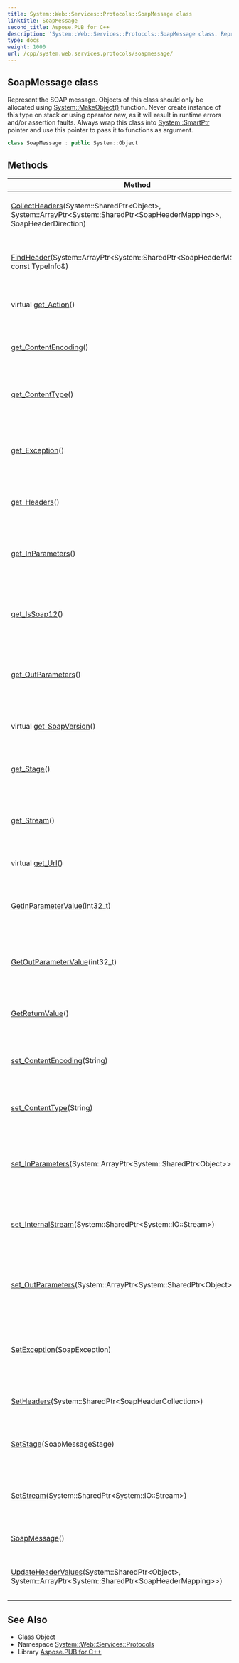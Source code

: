 ```yaml
---
title: System::Web::Services::Protocols::SoapMessage class
linktitle: SoapMessage
second_title: Aspose.PUB for C++
description: 'System::Web::Services::Protocols::SoapMessage class. Represent the SOAP message. Objects of this class should only be allocated using System::MakeObject() function. Never create instance of this type on stack or using operator new, as it will result in runtime errors and/or assertion faults. Always wrap this class into System::SmartPtr pointer and use this pointer to pass it to functions as argument in C++.'
type: docs
weight: 1000
url: /cpp/system.web.services.protocols/soapmessage/
---
```

## SoapMessage class


Represent the SOAP message. Objects of this class should only be allocated using [System::MakeObject()](../../system/makeobject/) function. Never create instance of this type on stack or using operator new, as it will result in runtime errors and/or assertion faults. Always wrap this class into [System::SmartPtr](../../system/smartptr/) pointer and use this pointer to pass it to functions as argument.

```cpp
class SoapMessage : public System::Object
```

## Methods

| Method | Description |
| --- | --- |
| [CollectHeaders](./collectheaders/)(System::SharedPtr\<Object\>, System::ArrayPtr\<System::SharedPtr\<SoapHeaderMapping\>\>, SoapHeaderDirection) | Sets the internal collection of the SOAP headers. |
| [FindHeader](./findheader/)(System::ArrayPtr\<System::SharedPtr\<SoapHeaderMapping\>\>, const TypeInfo\&) | Find the header mapping by specified header type. |
| virtual [get_Action](./get_action/)() | Returns a value of the 'SOAPAction' attribute. |
| [get_ContentEncoding](./get_contentencoding/)() | Gets a value of the 'Content-Encoding' header. |
| [get_ContentType](./get_contenttype/)() | Gets a value of the 'Content-Type' header. |
| [get_Exception](./get_exception/)() | Gets the exception that is thrown by the XML [Web](../../system.web/) service method. |
| [get_Headers](./get_headers/)() | Returns the collection of the SOAP headers. |
| [get_InParameters](./get_inparameters/)() | Gets the parameters that are passed into the XML [Web](../../system.web/) service method. |
| [get_IsSoap12](./get_issoap12/)() | Returns a value that indicates if SOAP version 1.2 is used. |
| [get_OutParameters](./get_outparameters/)() | Gets the output parameters passed into the XML [Web](../../system.web/) service method. |
| virtual [get_SoapVersion](./get_soapversion/)() | Returns the SOAP version that is used. |
| [get_Stage](./get_stage/)() | Gets the processing stage of a SOAP message. |
| [get_Stream](./get_stream/)() | Gets the stream that contains the SOAP message data. |
| virtual [get_Url](./get_url/)() | Returns the XML [Web](../../system.web/) service URL. |
| [GetInParameterValue](./getinparametervalue/)(int32_t) | Gets the input parameter value at the specified index. |
| [GetOutParameterValue](./getoutparametervalue/)(int32_t) | Gets the output parameter value at the specified index. |
| [GetReturnValue](./getreturnvalue/)() | Gets the return value of the XML [Web](../../system.web/) service method. |
| [set_ContentEncoding](./set_contentencoding/)(String) | Sets a value of the 'Content-Encoding' header. |
| [set_ContentType](./set_contenttype/)(String) | Sets a value of the 'Content-Type' header. |
| [set_InParameters](./set_inparameters/)(System::ArrayPtr\<System::SharedPtr\<Object\>\>) | Sets the parameters that are passed into the XML [Web](../../system.web/) service method. |
| [set_InternalStream](./set_internalstream/)(System::SharedPtr\<System::IO::Stream\>) | Sets the stream that contains the SOAP message data. |
| [set_OutParameters](./set_outparameters/)(System::ArrayPtr\<System::SharedPtr\<Object\>\>) | Sets the output parameters passed into the XML [Web](../../system.web/) service method. |
| [SetException](./setexception/)(SoapException) | Sets the exception that is thrown by the XML [Web](../../system.web/) service method. |
| [SetHeaders](./setheaders/)(System::SharedPtr\<SoapHeaderCollection\>) | Sets the collection of the SOAP headers. |
| [SetStage](./setstage/)(SoapMessageStage) | Sets the processing stage of the SOAP message. |
| [SetStream](./setstream/)(System::SharedPtr\<System::IO::Stream\>) | Sets the stream that contains the SOAP message data. |
| [SoapMessage](./soapmessage/)() | Constructs a new instance. |
| [UpdateHeaderValues](./updateheadervalues/)(System::SharedPtr\<Object\>, System::ArrayPtr\<System::SharedPtr\<SoapHeaderMapping\>\>) | Updates the internal collection of the SOAP headers. |
## See Also

* Class [Object](../../system/object/)
* Namespace [System::Web::Services::Protocols](../)
* Library [Aspose.PUB for C++](../../)
